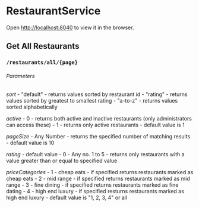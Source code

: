# RestaurantService
Open [http://localhost:8040](http://localhost:8040) to view it in the browser.
## Get All Restaurants
### `/restaurants/all/{page}`

###### Parameters
*sort*
    - "default" - returns values sorted by restaurant id
    - "rating"  - returns values sorted by greatest to smallest rating 
    - "a-to-z"  - returns values sorted alphabetically 
    
*active* 
    - 0 - returns both active and inactive restaurants (only administrators can access these)
    - 1 - returns only active restaurants
    - default value is 1
    
*pageSize*
    - Any Number - returns the specified number of matching results
    - default value is 10
    
 *rating* - default value - 0
    - Any no. 1 to 5  - returns only restaurants with a value greater than or equal to specified value
 
 *priceCategories*
    - 1 -    cheap eats   - if specified returns restaurants marked as cheap eats
    - 2 -     mid range   - if specified returns restaurants marked as mid range
    - 3 -    fine dining  - if specified returns restaurants marked as fine dating
    - 4 - high end luxury - if specified resturns restaurants marked as high end luxury
    - default value is "1, 2, 3, 4" or all
